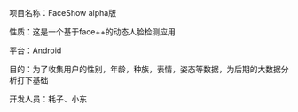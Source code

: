 项目名称：FaceShow alpha版

性质：这是一个基于face++的动态人脸检测应用

平台：Android

目的：为了收集用户的性别，年龄，种族，表情，姿态等数据，为后期的大数据分析打下基础

开发人员：耗子、小东

